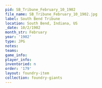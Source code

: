 ```yaml
---
pid: SB_Tribune_February_10_1902
file_name: SB_Tribune_February_10_1902.jpg
label: South Bend Tribune
location: South Bend, Indiana, US
_date: 10/2/1902
month_str: February
year: '1902'
type: JPG
notes: 
teams: 
game_info: 
player_info: 
inventoried: n
order: '179'
layout: foundry-item
collection: foundry-giants
---
```

